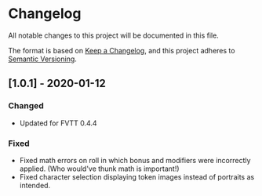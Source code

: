 # Changelog

All notable changes to this project will be documented in this file.

The format is based on [Keep a Changelog](https://keepachangelog.com/en/1.0.0/),
and this project adheres to [Semantic Versioning](https://semver.org/spec/v2.0.0.html).


## [1.0.1] - 2020-01-12

### Changed
- Updated for FVTT 0.4.4

### Fixed
- Fixed math errors on roll in which bonus and modifiers were incorrectly applied. (Who would've thunk math is important!)
- Fixed character selection displaying token images instead of portraits as intended.
